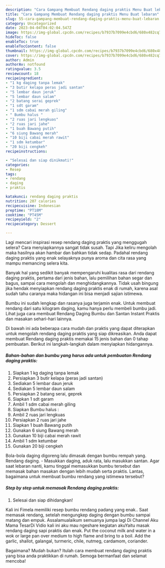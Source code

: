 ```yaml
---
description: "Cara Gampang Membuat Rendang daging praktis Menu Buat lebaran"
title: "Cara Gampang Membuat Rendang daging praktis Menu Buat lebaran"
slug: 55-cara-gampang-membuat-rendang-daging-praktis-menu-buat-lebaran
category: Uncategorized
date: 2023-04-04T04:02:04.547Z
image: https://img-global.cpcdn.com/recipes/b7937b7099e4cbd6/680x482cq70/rendang-daging-praktis-foto-resep-utama.jpg
hideToc: false
enableToc: true
enableTocContent: false
thumbnail: https://img-global.cpcdn.com/recipes/b7937b7099e4cbd6/680x482cq70/rendang-daging-praktis-foto-resep-utama.jpg
cover: https://img-global.cpcdn.com/recipes/b7937b7099e4cbd6/680x482cq70/rendang-daging-praktis-foto-resep-utama.jpg
author: Admin
authorAv: notfound
ratingvalue: 3.5
reviewcount: 18
recipeingredient:
- "1 kg daging tanpa lemak"
- "3 butir kelapa peras jadi santan"
- "5 lembar daun jeruk"
- "5 lembar daun salam"
- "2 batang serai geprek"
- "1 sdt garam"
- "1 sdm cabai merah giling"
- " Bumbu halus "
- "2 ruas jari lengkuas"
- "2 ruas jari jahe"
- "1 buah Bawang putih"
- "6 siung Bawang merah"
- "10 biji cabai merah rawit"
- "1 sdm ketumbar"
- "20 biji cengkeh"
recipeinstructions:

- "Selesai dan siap dinikmati!"
categories:
- Resep
tags:
- rendang
- daging
- praktis

katakunci: rendang daging praktis 
nutrition: 207 calories
recipecuisine: Indonesian
preptime: "PT18M"
cooktime: "PT45M"
recipeyield: "2"
recipecategory: Dessert

---
```



Lagi mencari inspirasi resep rendang daging praktis yang menggugah selera? Cara menyiapkannya sangat tidak susah. Tapi Jika keliru mengolah maka hasilnya akan hambar dan bahkan tidak sedap. Padahal rendang daging praktis yang enak selayaknya punya aroma dan cita rasa yang mampu memancing selera kita.


Banyak hal yang sedikit banyak mempengaruhi kualitas rasa dari rendang daging praktis, pertama dari jenis bahan, lalu pemilihan bahan segar dan bagus, sampai cara mengolah dan menghidangkannya. Tidak usah bingung jika hendak menyiapkan rendang daging praktis enak di rumah, karena asal sudah tahu caranya maka hidangan ini bisa menjadi sajian istimewa.

Bumbu ini sudah lengkap dan rasanya juga terjamin enak. Untuk membuat rendang dari satu kilogram daging, kamu hanya perlu membeli bumbu jadi. Lihat juga cara membuat Rendang Daging Bumbu dan Santan Instant Praktis dan masakan sehari-hari lainnya.


Di bawah ini ada beberapa cara mudah dan praktis yang dapat diterapkan untuk mengolah rendang daging praktis yang siap dikreasikan. Anda dapat membuat Rendang daging praktis memakai 15 jenis bahan dan 0 tahap pembuatan. Berikut ini langkah-langkah dalam menyiapkan hidangannya.

<!--inarticleads1-->

##### Bahan-bahan dan bumbu yang harus ada untuk pembuatan Rendang daging praktis:

1. Siapkan 1 kg daging tanpa lemak
1. Persiapkan 3 butir kelapa (peras jadi santan)
1. Sediakan 5 lembar daun jeruk
1. Sediakan 5 lembar daun salam
1. Persiapkan 2 batang serai, geprek
1. Siapkan 1 sdt garam
1. Ambil 1 sdm cabai merah giling
1. Siapkan  Bumbu halus :
1. Ambil 2 ruas jari lengkuas
1. Persiapkan 2 ruas jari jahe
1. Siapkan 1 buah Bawang putih
1. Gunakan 6 siung Bawang merah
1. Gunakan 10 biji cabai merah rawit
1. Ambil 1 sdm ketumbar
1. Gunakan 20 biji cengkeh


Bola-bola daging digoreng lalu dimasak dengan bumbu rempah yang. Rendang daging. - Masukkan daging, aduk rata, lalu masukkan santan. Agar saat lebaran nanti, kamu tinggal memasukkan bumbu tersebut dan memasak bahan masakan dengan lebih mudah serta praktis. Lantas, bagaimana untuk membuat bumbu rendang yang istimewa tersebut? 

<!--inarticleads2-->

##### Step by step untuk memasak Rendang daging praktis:


1. Selesai dan siap dihidangkan!

Kali ini Fimela memiliki resep bumbu rendang padang yang enak.. Saat memasak rendang, setelah mengungkep daging dengan bumbu sampai matang dan empuk. Assalamualaikum semuanya jumpa lagi Di Channel Aku Mama TesarDi Vidio kali ini aku mau ngeshare kegiatan akuYaitu masak rendang daging sapi praktis dan enak. Put the coconut milk and water in a wok or large pan over medium to high flame and bring to a boil. Add the garlic, shallot, galangal, turmeric, chile, nutmeg, cardamom, coriander. 

Bagaimana? Mudah bukan? Itulah cara membuat rendang daging praktis yang bisa anda praktikkan di rumah. Semoga bermanfaat dan selamat mencoba!
